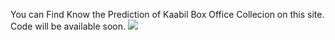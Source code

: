 You can Find Know the Prediction of Kaabil Box Office Collecion on this site.
Code will be available soon.
<img src="https://kaabil.xyz/wp-content/uploads/sites/2/2017/01/KaabilPoster-1.jpg">
<a href="https://kaabil.xyz/box-office-collection/"></a>
